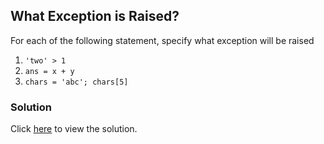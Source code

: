 ## What Exception is Raised?

For each of the following statement, specify what exception will be raised

1. `'two' > 1`
2. `ans = x + y`
3. `chars = 'abc'; chars[5]`

### Solution

Click [here](solutions/exceptions/what_exception_is_raised.md) to view the solution.
